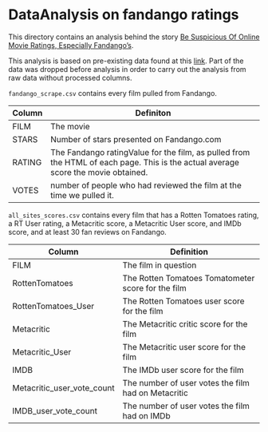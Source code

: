 # DataAnalysis on fandango ratings
This directory contains an analysis behind the story [Be Suspicious Of Online Movie Ratings, Especially Fandango’s](https://fivethirtyeight.com/features/fandango-movies-ratings/).

This analysis is based on pre-existing data found at this [link](https://github.com/fivethirtyeight/data/blob/master/fandango/README.md).
Part of the data was dropped before analysis in order to carry out the analysis from raw data without processed columns.

`fandango_scrape.csv` contains every film pulled from Fandango.

Column | Definiton
--- | ---------
FILM | The movie
STARS | Number of stars presented on Fandango.com
RATING |  The Fandango ratingValue for the film, as pulled from the HTML of each page. This is the actual average score the movie obtained.
VOTES | number of people who had reviewed the film at the time we pulled it.


`all_sites_scores.csv` contains every film that has a Rotten Tomatoes rating, a RT User rating, a Metacritic score, a Metacritic User score, and IMDb score, and at least 30 fan reviews on Fandango.

Column | Definition
--- | -----------
FILM | The film in question
RottenTomatoes | The Rotten Tomatoes Tomatometer score for the film
RottenTomatoes_User | The Rotten Tomatoes user score for the film
Metacritic | The Metacritic critic score for the film
Metacritic_User | The Metacritic user score for the film
IMDB | The IMDb user score for the film
Metacritic_user_vote_count | The number of user votes the film had on Metacritic
IMDB_user_vote_count | The number of user votes the film had on IMDb
